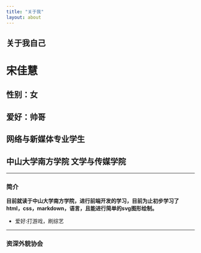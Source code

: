 ```yaml
---
title: "关于我"
layout: about
---
```

## 关于我自己 
# 宋佳慧
## 性别：女
## 爱好：帅哥
## 网络与新媒体专业学生
## 中山大学南方学院 文学与传媒学院 
***
### 简介
**目前就读于中山大学南方学院，进行前端开发的学习，目前为止初步学习了html，css，markdown，语言，且能进行简单的svg图形绘制。**
- 爱好:打游戏，刷综艺
***

### 资深外貌协会